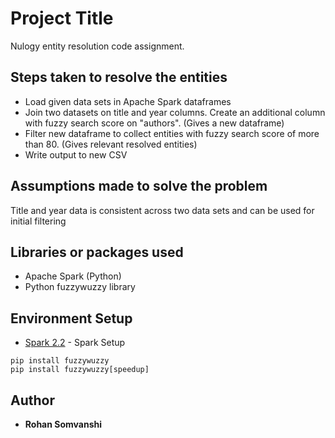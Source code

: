 # Project Title

Nulogy entity resolution code assignment.

## Steps taken to resolve the entities

* Load given data sets in Apache Spark dataframes
* Join two datasets on title and year columns. Create an additional column with fuzzy search score on "authors". (Gives a new dataframe)
* Filter new dataframe to collect entities with fuzzy search score of more than 80. (Gives relevant resolved entities)
* Write output to new CSV

## Assumptions made to solve the problem

Title and year data is consistent across two data sets and can be used for initial filtering

## Libraries or packages used

* Apache Spark (Python)
* Python fuzzywuzzy library

## Environment Setup

* [Spark 2.2](https://d3kbcqa49mib13.cloudfront.net/spark-2.2.0-bin-hadoop2.7.tgz) - Spark Setup

```
pip install fuzzywuzzy
pip install fuzzywuzzy[speedup]

```
## Author

* **Rohan Somvanshi**
